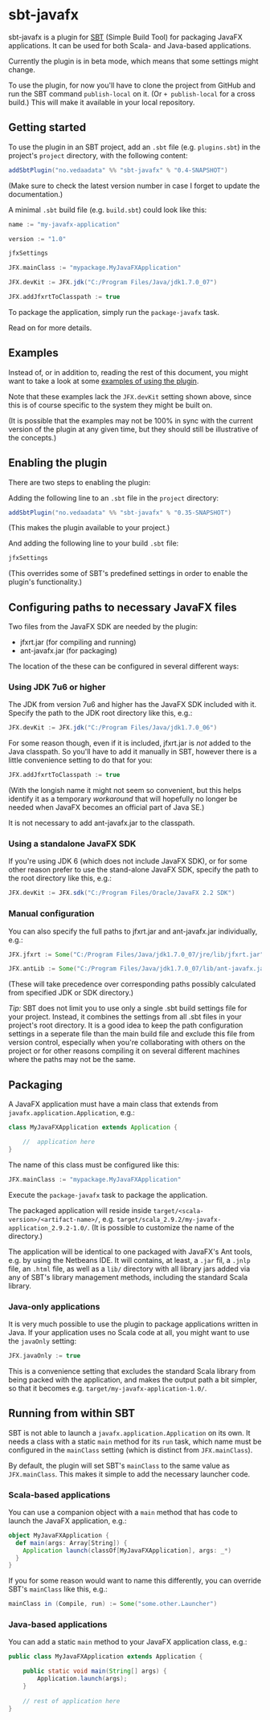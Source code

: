# sbt-javafx

sbt-javafx is a plugin for [SBT](http://www.scala-sbt.org/) (Simple Build Tool) for packaging JavaFX applications. It can be used for both Scala- and Java-based applications.

Currently the plugin is in beta mode, which means that some settings might change.

To use the plugin, for now you'll have to clone the project from GitHub and run the SBT command `publish-local` on it. (Or `+ publish-local` for a cross build.) This will make it available in your local repository.

## Getting started

To use the plugin in an SBT project, add an `.sbt` file (e.g. `plugins.sbt`) in the project's `project` directory, with the following content:  

```scala
addSbtPlugin("no.vedaadata" %% "sbt-javafx" % "0.4-SNAPSHOT")
```

(Make sure to check the latest version number in case I forget to update the documentation.)

A minimal `.sbt` build file (e.g. `build.sbt`) could look like this:

```scala
name := "my-javafx-application"

version := "1.0"

jfxSettings

JFX.mainClass := "mypackage.MyJavaFXApplication"

JFX.devKit := JFX.jdk("C:/Program Files/Java/jdk1.7.0_07")

JFX.addJfxrtToClasspath := true
```

To package the application, simply run the `package-javafx` task.

Read on for more details. 

## Examples

Instead of, or in addition to, reading the rest of this document, you might want to take a look at some [examples of using the plugin](https://github.com/kavedaa/sbt-javafx-examples).

Note that these examples lack the `JFX.devKit` setting shown above, since this is of course specific to the system they might be built on.

(It is possible that the examples may not be 100% in sync with the current version of the plugin at any given time, but they should still be illustrative of the concepts.) 

## Enabling the plugin

There are two steps to enabling the plugin:

Adding the following line to an `.sbt` file in the `project` directory:

```scala
addSbtPlugin("no.vedaadata" %% "sbt-javafx" % "0.35-SNAPSHOT")
```

(This makes the plugin available to your project.)

And adding the following line to your build `.sbt` file:

```scala
jfxSettings
```

(This overrides some of SBT's predefined settings in order to enable the plugin's functionality.)  

## Configuring paths to necessary JavaFX files

Two files from the JavaFX SDK are needed by the plugin:

* jfxrt.jar (for compiling and running)
* ant-javafx.jar (for packaging)

The location of the these can be configured in several different ways:

### Using JDK 7u6 or higher

The JDK from version 7u6 and higher has the JavaFX SDK included with it. Specify the path to the JDK root directory like this, e.g.:

```scala
JFX.devKit := JFX.jdk("C:/Program Files/Java/jdk1.7.0_06")
```

For some reason though, even if it is included, jfxrt.jar is *not* added to the Java classpath. So you'll have to add it manually in SBT, however there is a little convenience setting to do that for you:

```scala
JFX.addJfxrtToClasspath := true
```

(With the longish name it might not seem so convenient, but this helps identify it as a temporary *workaround* that will hopefully no longer be needed when JavaFX becomes an official part of Java SE.) 

It is not necessary to add ant-javafx.jar to the classpath.

### Using a standalone JavaFX SDK

If you're using JDK 6 (which does not include JavaFX SDK), or for some other reason prefer to use the stand-alone JavaFX SDK, specify the path to the root directory like this, e.g.:
 
```scala
JFX.devKit := JFX.sdk("C:/Program Files/Oracle/JavaFX 2.2 SDK")
```

### Manual configuration

You can also specify the full paths to jfxrt.jar and ant-javafx.jar individually, e.g.:

```scala
JFX.jfxrt := Some("C:/Program Files/Java/jdk1.7.0_07/jre/lib/jfxrt.jar")
```
```scala
JFX.antLib := Some("C:/Program Files/Java/jdk1.7.0_07/lib/ant-javafx.jar")
```

(These will take precedence over corresponding paths possibly calculated from specified JDK or SDK directory.)

*Tip:* SBT does not limit you to use only a single .sbt build settings file for your project. Instead, it combines the settings from all .sbt files in your project's root directory. It is a good idea to keep the path configuration settings in a seperate file than the main build file and exclude this file from version control, especially when you're collaborating with others on the project or for other reasons compiling it on several different machines where the paths may not be the same. 

## Packaging

A JavaFX application must have a main class that extends from `javafx.application.Application`, e.g.:

```scala
class MyJavaFXApplication extends Application {

	//	application here
}
```

The name of this class must be configured like this:

```scala
JFX.mainClass := "mypackage.MyJavaFXApplication"
```

Execute the `package-javafx` task to package the application.

The packaged application will reside inside `target/<scala-version>/<artifact-name>/`, e.g. `target/scala_2.9.2/my-javafx-application_2.9.2-1.0/`. (It is possible to customize the name of the directory.)

The application will be identical to one packaged with JavaFX's Ant tools, e.g. by using the Netbeans IDE. It will contains, at least, a `.jar` fil, a `.jnlp` file, an `.html` file, as well as a `lib/` directory with all library jars added via any of SBT's library management methods, including the standard Scala library.

### Java-only applications

It is very much possible to use the plugin to package applications written in Java. If your application uses no Scala code at all, you might want to use the `javaOnly` setting:

```scala
JFX.javaOnly := true
```

This is a convenience setting that excludes the standard Scala library from being packed with the application, and makes the output path a bit simpler, so that it becomes e.g. `target/my-javafx-application-1.0/`.

## Running from within SBT

SBT is not able to launch a `javafx.application.Application` on its own. It needs a class with a static `main` method for its `run` task, which name must be configured in the `mainClass` setting (which is distinct from `JFX.mainClass`).

By default, the plugin will set SBT's `mainClass` to the same value as `JFX.mainClass`. This makes it simple to add the necessary launcher code.

### Scala-based applications

You can use a companion object with a `main` method that has code to launch the JavaFX application, e.g.:

```scala
object MyJavaFXApplication {
  def main(args: Array[String]) {
    Application launch(classOf[MyJavaFXApplication], args: _*)
  }
}
```
 
If you for some reason would want to name this differently, you can override SBT's `mainClass` like this, e.g.:

```scala
mainClass in (Compile, run) := Some("some.other.Launcher")
```

### Java-based applications

You can add a static `main` method to your JavaFX application class, e.g.:


```java
public class MyJavaFXApplication extends Application {

	public static void main(String[] args) {
		Application.launch(args);
	}
	
	// rest of application here
}
```
